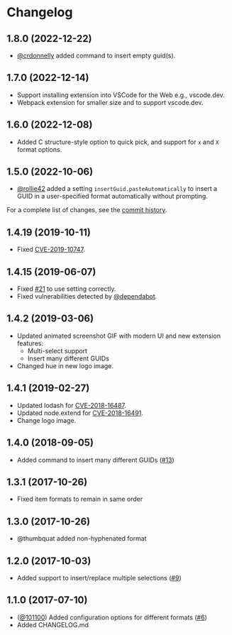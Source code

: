 # Changelog

## 1.8.0 (2022-12-22)

* [@crdonnelly](https://github.com/crdonnelly) added command to insert empty guid(s).

## 1.7.0 (2022-12-14)

* Support installing extension into VSCode for the Web e.g., vscode.dev.
* Webpack extension for smaller size and to support vscode.dev.

## 1.6.0 (2022-12-08)

* Added C structure-style option to quick pick, and support for `x` and `X` format options.

## 1.5.0 (2022-10-06)

* [@rollie42](https://github.com/rollie42) added a setting `insertGuid.pasteAutomatically` to insert a GUID in a user-specified format automatically without prompting.

For a complete list of changes, see the [commit history](https://github.com/heaths/vscode-guid/commits/main).

## 1.4.19 (2019-10-11)

* Fixed [CVE-2019-10747](https://nvd.nist.gov/vuln/detail/CVE-2019-10747).

## 1.4.15 (2019-06-07)

* Fixed [#21](https://github.com/heaths/vscode-guid/issues/21) to use setting correctly.
* Fixed vulnerabilities detected by [@dependabot](https://github.com/apps/dependabot).

## 1.4.2 (2019-03-06)

* Updated animated screenshot GIF with modern UI and new extension features:
  * Multi-select support
  * Insert many different GUIDs
* Changed hue in new logo image.

## 1.4.1 (2019-02-27)

* Updated lodash for [CVE-2018-16487](https://nvd.nist.gov/vuln/detail/CVE-2018-16487).
* Updated node.extend for [CVE-2018-16491](https://nvd.nist.gov/vuln/detail/CVE-2018-16491).
* Change logo image.

## 1.4.0 (2018-09-05)

* Added command to insert many different GUIDs ([#13](https://github.com/heaths/vscode-guid/issues/13))

## 1.3.1 (2017-10-26)

* Fixed item formats to remain in same order

## 1.3.0 (2017-10-26)

* @thumbquat added non-hyphenated format

## 1.2.0 (2017-10-03)

* Added support to insert/replace multiple selections ([#9](https://github.com/heaths/vscode-guid/issues/9))

## 1.1.0 (2017-07-10)

* ([@101100](https://github.com/101100)) Added configuration options for different formats ([#6](https://github.com/heaths/vscode-guid/issues/6))
* Added CHANGELOG.md

